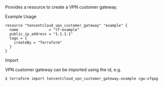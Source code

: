 Provides a resource to create a VPN customer gateway.

Example Usage

```hcl
resource "tencentcloud_vpn_customer_gateway" "example" {
  name              = "tf-example"
  public_ip_address = "1.1.1.1"
  tags = {
    createBy = "Terraform"
  }
}
```

Import

VPN customer gateway can be imported using the id, e.g.

```
$ terraform import tencentcloud_vpn_customer_gateway.example cgw-xfqag
```